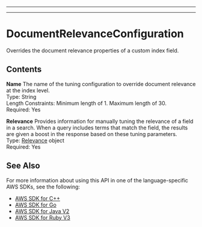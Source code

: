 --------

--------

# DocumentRelevanceConfiguration<a name="API_DocumentRelevanceConfiguration"></a>

Overrides the document relevance properties of a custom index field\.

## Contents<a name="API_DocumentRelevanceConfiguration_Contents"></a>

 **Name**   <a name="Kendra-Type-DocumentRelevanceConfiguration-Name"></a>
The name of the tuning configuration to override document relevance at the index level\.  
Type: String  
Length Constraints: Minimum length of 1\. Maximum length of 30\.  
Required: Yes

 **Relevance**   <a name="Kendra-Type-DocumentRelevanceConfiguration-Relevance"></a>
Provides information for manually tuning the relevance of a field in a search\. When a query includes terms that match the field, the results are given a boost in the response based on these tuning parameters\.  
Type: [Relevance](API_Relevance.md) object  
Required: Yes

## See Also<a name="API_DocumentRelevanceConfiguration_SeeAlso"></a>

For more information about using this API in one of the language\-specific AWS SDKs, see the following:
+  [ AWS SDK for C\+\+](https://docs.aws.amazon.com/goto/SdkForCpp/kendra-2019-02-03/DocumentRelevanceConfiguration) 
+  [ AWS SDK for Go](https://docs.aws.amazon.com/goto/SdkForGoV1/kendra-2019-02-03/DocumentRelevanceConfiguration) 
+  [ AWS SDK for Java V2](https://docs.aws.amazon.com/goto/SdkForJavaV2/kendra-2019-02-03/DocumentRelevanceConfiguration) 
+  [ AWS SDK for Ruby V3](https://docs.aws.amazon.com/goto/SdkForRubyV3/kendra-2019-02-03/DocumentRelevanceConfiguration) 
